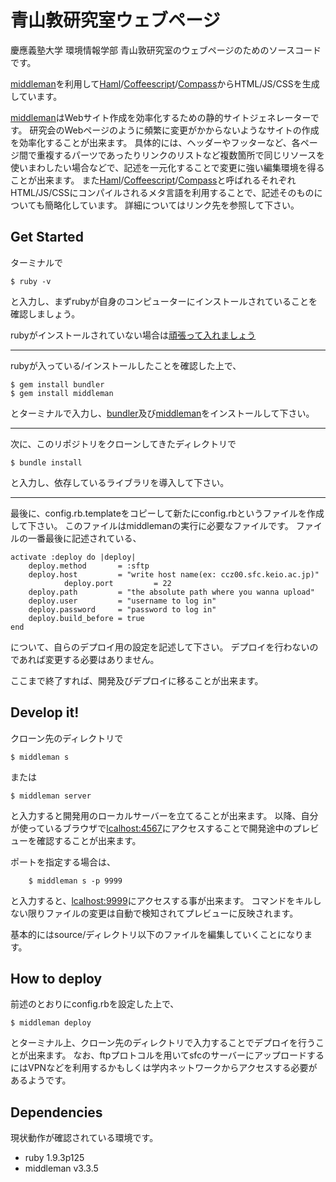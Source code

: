 青山敦研究室ウェブページ
=========

[middleman]: http://middlemanapp.com/
[bundler]: http://bundler.io/

慶應義塾大学 環境情報学部 青山敦研究室のウェブページのためのソースコードです。

[middleman][middleman]を利用して[Haml](http://haml.info/)/[Coffeescript](http://coffeescript.org/)/[Compass](http://compass-style.org/)からHTML/JS/CSSを生成しています。

[middleman][middleman]はWebサイト作成を効率化するための静的サイトジェネレーターです。
研究会のWebページのように頻繁に変更がかからないようなサイトの作成を効率化することが出来ます。
具体的には、ヘッダーやフッターなど、各ページ間で重複するパーツであったりリンクのリストなど複数箇所で同じリソースを使いまわしたい場合などで、記述を一元化することで変更に強い編集環境を得ることが出来ます。
また[Haml](http://haml.info/)/[Coffeescript](http://coffeescript.org/)/[Compass](http://compass-style.org/)と呼ばれるそれぞれHTML/JS/CSSにコンパイルされるメタ言語を利用することで、記述そのものについても簡略化しています。
詳細についてはリンク先を参照して下さい。

## Get Started

ターミナルで

	$ ruby -v

と入力し、まずrubyが自身のコンピューターにインストールされていることを確認しましょう。

rubyがインストールされていない場合は[頑張って入れましょう](https://www.google.co.jp/search?q=ruby+インストール&ie=utf-8&oe=utf-8&aq=t&rls=org.mozilla:ja-JP-mac:official&hl=ja&client=firefox-a)

---

rubyが入っている/インストールしたことを確認した上で、

	$ gem install bundler
	$ gem install middleman

とターミナルで入力し、[bundler][bundler]及び[middleman][middleman]をインストールして下さい。

---

次に、このリポジトリをクローンしてきたディレクトリで

	$ bundle install

と入力し、依存しているライブラリを導入して下さい。

---

最後に、config.rb.templateをコピーして新たにconfig.rbというファイルを作成して下さい。
このファイルはmiddlemanの実行に必要なファイルです。
ファイルの一番最後に記述されている、

	activate :deploy do |deploy|
		deploy.method       = :sftp
		deploy.host         = "write host name(ex: ccz00.sfc.keio.ac.jp)"
                deploy.port         = 22
		deploy.path         = "the absolute path where you wanna upload"
		deploy.user         = "username to log in"
		deploy.password     = "password to log in"
		deploy.build_before = true
	end

について、自らのデプロイ用の設定を記述して下さい。
デプロイを行わないのであれば変更する必要はありません。

ここまで終了すれば、開発及びデプロイに移ることが出来ます。

## Develop it!

クローン先のディレクトリで

	$ middleman s

または

	$ middleman server

と入力すると開発用のローカルサーバーを立てることが出来ます。
以降、自分が使っているブラウザで[lcalhost:4567](localhost:4567)にアクセスすることで開発途中のプレビューを確認することが出来ます。

ポートを指定する場合は、

        $ middleman s -p 9999

と入力すると、[lcalhost:9999](localhost:9999)にアクセスする事が出来ます。
コマンドをキルしない限りファイルの変更は自動で検知されてプレビューに反映されます。

基本的にはsource/ディレクトリ以下のファイルを編集していくことになります。

## How to deploy

前述のとおりにconfig.rbを設定した上で、

	$ middleman deploy

とターミナル上、クローン先のディレクトリで入力することでデプロイを行うことが出来ます。
なお、ftpプロトコルを用いてsfcのサーバーにアップロードするにはVPNなどを利用するかもしくは学内ネットワークからアクセスする必要があるようです。

## Dependencies

現状動作が確認されている環境です。

- ruby 1.9.3p125
- middleman v3.3.5
